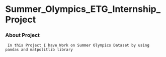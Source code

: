 # Summer_Olympics_ETG_Internship_Project

### About Project
     In this Project I have Work on Summer Olympics Dataset by using pandas and matpolitlib library
     

